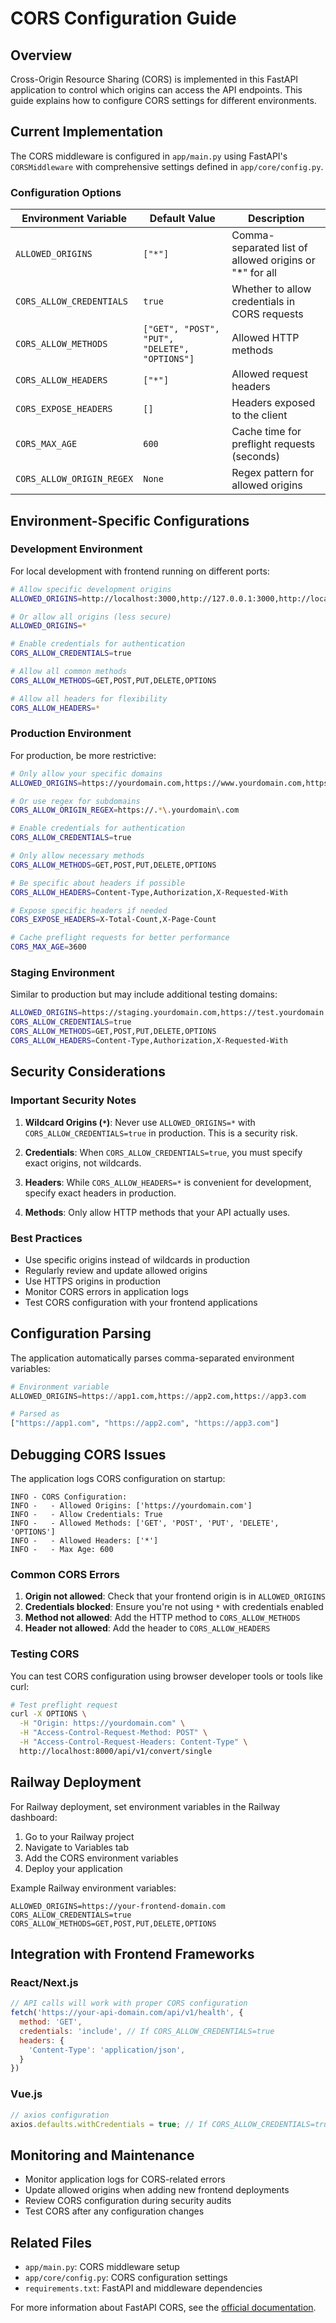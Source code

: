 # CORS Configuration Guide

## Overview

Cross-Origin Resource Sharing (CORS) is implemented in this FastAPI application to control which origins can access the API endpoints. This guide explains how to configure CORS settings for different environments.

## Current Implementation

The CORS middleware is configured in `app/main.py` using FastAPI's `CORSMiddleware` with comprehensive settings defined in `app/core/config.py`.

### Configuration Options

| Environment Variable | Default Value | Description |
|---------------------|---------------|-------------|
| `ALLOWED_ORIGINS` | `["*"]` | Comma-separated list of allowed origins or "*" for all |
| `CORS_ALLOW_CREDENTIALS` | `true` | Whether to allow credentials in CORS requests |
| `CORS_ALLOW_METHODS` | `["GET", "POST", "PUT", "DELETE", "OPTIONS"]` | Allowed HTTP methods |
| `CORS_ALLOW_HEADERS` | `["*"]` | Allowed request headers |
| `CORS_EXPOSE_HEADERS` | `[]` | Headers exposed to the client |
| `CORS_MAX_AGE` | `600` | Cache time for preflight requests (seconds) |
| `CORS_ALLOW_ORIGIN_REGEX` | `None` | Regex pattern for allowed origins |

## Environment-Specific Configurations

### Development Environment

For local development with frontend running on different ports:

```bash
# Allow specific development origins
ALLOWED_ORIGINS=http://localhost:3000,http://127.0.0.1:3000,http://localhost:8080

# Or allow all origins (less secure)
ALLOWED_ORIGINS=*

# Enable credentials for authentication
CORS_ALLOW_CREDENTIALS=true

# Allow all common methods
CORS_ALLOW_METHODS=GET,POST,PUT,DELETE,OPTIONS

# Allow all headers for flexibility
CORS_ALLOW_HEADERS=*
```

### Production Environment

For production, be more restrictive:

```bash
# Only allow your specific domains
ALLOWED_ORIGINS=https://yourdomain.com,https://www.yourdomain.com,https://app.yourdomain.com

# Or use regex for subdomains
CORS_ALLOW_ORIGIN_REGEX=https://.*\.yourdomain\.com

# Enable credentials for authentication
CORS_ALLOW_CREDENTIALS=true

# Only allow necessary methods
CORS_ALLOW_METHODS=GET,POST,PUT,DELETE,OPTIONS

# Be specific about headers if possible
CORS_ALLOW_HEADERS=Content-Type,Authorization,X-Requested-With

# Expose specific headers if needed
CORS_EXPOSE_HEADERS=X-Total-Count,X-Page-Count

# Cache preflight requests for better performance
CORS_MAX_AGE=3600
```

### Staging Environment

Similar to production but may include additional testing domains:

```bash
ALLOWED_ORIGINS=https://staging.yourdomain.com,https://test.yourdomain.com
CORS_ALLOW_CREDENTIALS=true
CORS_ALLOW_METHODS=GET,POST,PUT,DELETE,OPTIONS
CORS_ALLOW_HEADERS=Content-Type,Authorization,X-Requested-With
```

## Security Considerations

### Important Security Notes

1. **Wildcard Origins (`*`)**: Never use `ALLOWED_ORIGINS=*` with `CORS_ALLOW_CREDENTIALS=true` in production. This is a security risk.

2. **Credentials**: When `CORS_ALLOW_CREDENTIALS=true`, you must specify exact origins, not wildcards.

3. **Headers**: While `CORS_ALLOW_HEADERS=*` is convenient for development, specify exact headers in production.

4. **Methods**: Only allow HTTP methods that your API actually uses.

### Best Practices

- Use specific origins instead of wildcards in production
- Regularly review and update allowed origins
- Use HTTPS origins in production
- Monitor CORS errors in application logs
- Test CORS configuration with your frontend applications

## Configuration Parsing

The application automatically parses comma-separated environment variables:

```python
# Environment variable
ALLOWED_ORIGINS=https://app1.com,https://app2.com,https://app3.com

# Parsed as
["https://app1.com", "https://app2.com", "https://app3.com"]
```

## Debugging CORS Issues

The application logs CORS configuration on startup:

```
INFO - CORS Configuration:
INFO -   - Allowed Origins: ['https://yourdomain.com']
INFO -   - Allow Credentials: True
INFO -   - Allowed Methods: ['GET', 'POST', 'PUT', 'DELETE', 'OPTIONS']
INFO -   - Allowed Headers: ['*']
INFO -   - Max Age: 600
```

### Common CORS Errors

1. **Origin not allowed**: Check that your frontend origin is in `ALLOWED_ORIGINS`
2. **Credentials blocked**: Ensure you're not using `*` with credentials enabled
3. **Method not allowed**: Add the HTTP method to `CORS_ALLOW_METHODS`
4. **Header not allowed**: Add the header to `CORS_ALLOW_HEADERS`

### Testing CORS

You can test CORS configuration using browser developer tools or tools like curl:

```bash
# Test preflight request
curl -X OPTIONS \
  -H "Origin: https://yourdomain.com" \
  -H "Access-Control-Request-Method: POST" \
  -H "Access-Control-Request-Headers: Content-Type" \
  http://localhost:8000/api/v1/convert/single
```

## Railway Deployment

For Railway deployment, set environment variables in the Railway dashboard:

1. Go to your Railway project
2. Navigate to Variables tab
3. Add the CORS environment variables
4. Deploy your application

Example Railway environment variables:
```
ALLOWED_ORIGINS=https://your-frontend-domain.com
CORS_ALLOW_CREDENTIALS=true
CORS_ALLOW_METHODS=GET,POST,PUT,DELETE,OPTIONS
```

## Integration with Frontend Frameworks

### React/Next.js
```javascript
// API calls will work with proper CORS configuration
fetch('https://your-api-domain.com/api/v1/health', {
  method: 'GET',
  credentials: 'include', // If CORS_ALLOW_CREDENTIALS=true
  headers: {
    'Content-Type': 'application/json',
  }
})
```

### Vue.js
```javascript
// axios configuration
axios.defaults.withCredentials = true; // If CORS_ALLOW_CREDENTIALS=true
```

## Monitoring and Maintenance

- Monitor application logs for CORS-related errors
- Update allowed origins when adding new frontend deployments
- Review CORS configuration during security audits
- Test CORS after any configuration changes

## Related Files

- `app/main.py`: CORS middleware setup
- `app/core/config.py`: CORS configuration settings
- `requirements.txt`: FastAPI and middleware dependencies

For more information about FastAPI CORS, see the [official documentation](https://fastapi.tiangolo.com/tutorial/cors/).
